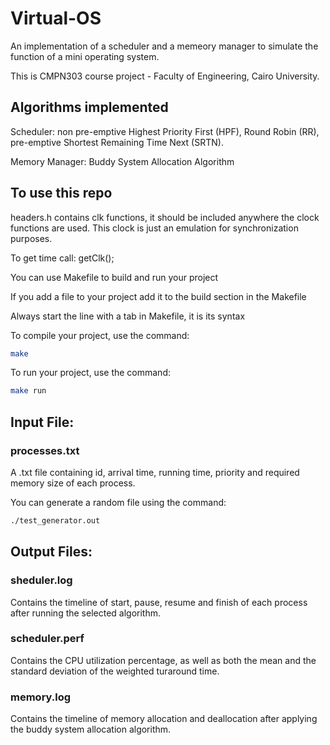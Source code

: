 # Virtual-OS
An implementation of a scheduler and a memeory manager to simulate the function of a mini operating system.

This is CMPN303 course project - Faculty of Engineering, Cairo University.

## Algorithms implemented
Scheduler: non pre-emptive Highest Priority First (HPF), Round Robin (RR), pre-emptive Shortest Remaining Time Next (SRTN).

Memory Manager: Buddy System Allocation Algorithm

## To use this repo
headers.h contains clk functions, it should be included anywhere the clock functions are used. This clock is just an emulation for synchronization purposes.

To get time call: getClk();

You can use Makefile to build and run your project

If you add a file to your project add it to the build section in the Makefile

Always start the line with a tab in Makefile, it is its syntax

To compile your project, use the command:
```sh
make
```

To run your project, use the command:
```sh
make run
```

## Input File:
### processes.txt
A .txt file containing id, arrival time, running time, priority and required memory size of each process.

You can generate a random file using the command: 
```sh
./test_generator.out
```

## Output Files:

### sheduler.log
Contains the timeline of start, pause, resume and finish of each process after running the selected algorithm.

### scheduler.perf
Contains the CPU utilization percentage, as well as both the mean and the standard deviation of the weighted turaround time.

### memory.log
Contains the timeline of memory allocation and deallocation after applying the buddy system allocation algorithm.
